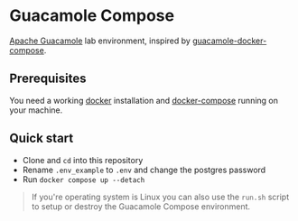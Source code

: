 # Guacamole Compose

[Apache Guacamole](https://guacamole.apache.org/) lab environment, inspired by [guacamole-docker-compose](https://github.com/boschkundendienst/guacamole-docker-compose).

## Prerequisites

You need a working [docker](https://docs.docker.com/get-docker/) installation and [docker-compose](https://docs.docker.com/compose/install/) running on your machine.

## Quick start

* Clone and `cd` into this repository
* Rename `.env_example` to `.env` and change the postgres password
* Run `docker compose up --detach`

> If you're operating system is Linux you can also use the `run.sh` script to setup or destroy the Guacamole Compose environment.
